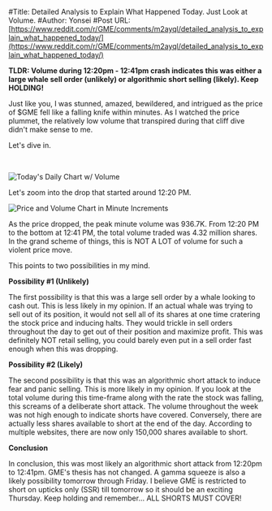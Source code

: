 #Title: Detailed Analysis to Explain What Happened Today. Just Look at Volume.
#Author: Yonsei
#Post URL: [https://www.reddit.com/r/GME/comments/m2ayql/detailed_analysis_to_explain_what_happened_today/](https://www.reddit.com/r/GME/comments/m2ayql/detailed_analysis_to_explain_what_happened_today/)


**TLDR: Volume during 12:20pm - 12:41pm crash indicates this was either a large whale sell order (unlikely) or algorithmic short selling (likely). Keep HOLDING!**

Just like you, I was stunned, amazed, bewildered, and intrigued as the price of $GME fell like a falling knife within minutes. As I watched the price plummet, the relatively low volume that transpired during that cliff dive didn't make sense to me.

Let's dive in.

&#x200B;

![Today's Daily Chart w\/ Volume](https://preview.redd.it/rzgy5t19x9m61.jpg?width=1320&format=pjpg&auto=webp&s=c766a3489225bfdb7fa8ce554cd1d0e517264d67)

Let's zoom into the drop that started around 12:20 PM.

![Price and Volume Chart in Minute Increments](https://preview.redd.it/yzmipqjzy9m61.jpg?width=1320&format=pjpg&auto=webp&s=516210096bb28774da52c10cb3241e302e923828)

As the price dropped, the peak minute volume was 936.7K. From 12:20 PM to the bottom at 12:41 PM, the total volume traded was 4.32 million shares. In the grand scheme of things, this is NOT A LOT of volume for such a violent price move.

This points to two possibilities in my mind.

**Possibility #1 (Unlikely)**

The first possibility is that this was a large sell order by a whale looking to cash out. This is less likely in my opinion. If an actual whale was trying to sell out of its position, it would not sell all of its shares at one time cratering the stock price and inducing halts. They would trickle in sell orders throughout the day to get out of their position and maximize profit. This was definitely NOT retail selling, you could barely even put in a sell order fast enough when this was dropping.

**Possibility #2 (Likely)**

The second possibility is that this was an algorithmic short attack to induce fear and panic selling. This is more likely in my opinion. If you look at the total volume during this time-frame along with the rate the stock was falling, this screams of a deliberate short attack. The volume throughout the week was not high enough to indicate shorts have covered. Conversely, there are actually less shares available to short at the end of the day. According to multiple websites, there are now only 150,000 shares available to short.

**Conclusion**

In conclusion, this was most likely an algorithmic short attack from 12:20pm to 12:41pm. GME's thesis has not changed. A gamma squeeze is also a likely possibility tomorrow through Friday. I believe GME is restricted to short on upticks only (SSR) till tomorrow so it should be an exciting Thursday. Keep holding and remember... ALL SHORTS MUST COVER!